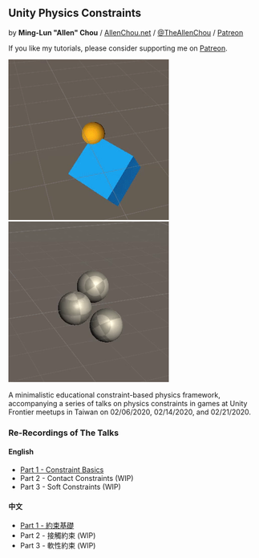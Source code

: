 ## Unity Physics Constraints
by **Ming-Lun "Allen" Chou** / [AllenChou.net](http://AllenChou.net) / [@TheAllenChou](http://twitter.com/TheAllenChou) / [Patreon](https://www.patreon.com/TheAllenChou)

If you like my tutorials, please consider supporting me on [Patreon](https://www.patreon.com/join/TheAllenChou).

![](/img/point-constraint-with-rotation.gif) ![](/img/contact-with-friction.gif)

A minimalistic educational constraint-based physics framework, accompanying a series of talks on physics constraints in games at Unity Frontier meetups in Taiwan on 02/06/2020, 02/14/2020, and 02/21/2020.

### Re-Recordings of The Talks

#### English
  * [Part 1 - Constraint Basics](https://youtu.be/MTVdBgQY9LY)
  * Part 2 - Contact Constraints (WIP)
  * Part 3 - Soft Constraints (WIP)

#### 中文
  * [Part 1 - 約束基礎](https://youtu.be/5zxaToMXidg)
  * Part 2 - 接觸約束 (WIP)
  * Part 3 - 軟性約束 (WIP)
